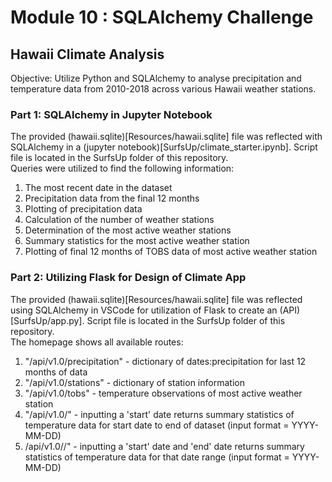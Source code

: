 # Module 10 : SQLAlchemy Challenge
## Hawaii Climate Analysis

Objective: Utilize Python and SQLAlchemy to analyse precipitation and temperature data from 2010-2018 across various Hawaii weather stations.

### Part 1: SQLAlchemy in Jupyter Notebook  
The provided (hawaii.sqlite)[Resources/hawaii.sqlite] file was reflected with SQLAlchemy in a (jupyter notebook)[SurfsUp/climate_starter.ipynb].  Script file is located in the SurfsUp folder of this repository.  
Queries were utilized to find the following information:  
1. The most recent date in the dataset  
2. Precipitation data from the final 12 months  
3. Plotting of precipitation data  
4. Calculation of the number of weather stations  
5. Determination of the most active weather stations  
6. Summary statistics for the most active weather station  
7. Plotting of final 12 months of TOBS data of most active weather station  

### Part 2: Utilizing Flask for Design of Climate App  
The provided (hawaii.sqlite)[Resources/hawaii.sqlite] file was reflected using SQLAlchemy in VSCode for utilization of Flask to create an (API)[SurfsUp/app.py]. Script file is located in the SurfsUp folder of this repository.  
The homepage shows all available routes:  
1. "/api/v1.0/precipitation" - dictionary of dates:precipitation for last 12 months of data  
2. "/api/v1.0/stations" - dictionary of station information  
3. "/api/v1.0/tobs" - temperature observations of most active weather station  
4. "/api/v1.0/<start>" - inputting a 'start' date returns summary statistics of temperature data for start date to end of dataset (input format = YYYY-MM-DD)  
5. /api/v1.0/<start>/<end>" - inputting a 'start' date and 'end' date returns summary statistics of temperature data for that date range (input format = YYYY-MM-DD)  
